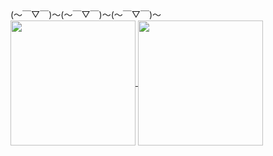 (～￣▽￣)～(～￣▽￣)～(～￣▽￣)～
<br>
<a href="#">
  <img height=200 align="center" src="https://github-readme-stats-38im.vercel.app/api?username=dotuoodo" />
</a>
<a href="#">
  <img height=200 align="center" src="https://github-readme-stats-38im.vercel.app/api/top-langs?username=dotuoodo&layout=compact&langs_count=8&card_width=320" />
</a>
